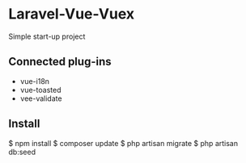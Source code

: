 
# Laravel-Vue-Vuex
Simple start-up project

## Connected plug-ins
- vue-i18n
- vue-toasted
- vee-validate

## Install
$ npm install
$ composer update
$ php artisan migrate 
$ php artisan db:seed
